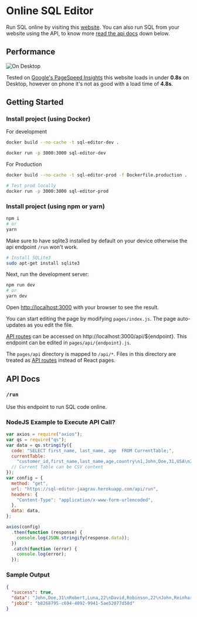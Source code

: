 # Online SQL Editor

Run SQL online by visiting this [website](https://sql-editor-jaagrav.herokuapp.com/). You can also run SQL from your website using the API, to know more [read the api docs](#api-docs) down below.

## Performance

![On Desktop](https://user-images.githubusercontent.com/52719271/172604433-dc9fb732-7030-446f-977b-ce7548e15a00.png)

Tested on [Google's PageSpeed Insights](https://pagespeed.web.dev/report?url=https%3A%2F%2Fsql-editor-jaagrav.herokuapp.com%2F&form_factor=desktop) this website loads in under **0.8s** on Desktop, however on phone it's not as good with a load time of **4.8s**.

## Getting Started

### Install project (using Docker)

For development

```bash
docker build --no-cache -t sql-editor-dev .

docker run -p 3000:3000 sql-editor-dev
```

For Production

```bash
docker build --no-cache -t sql-editor-prod -f Dockerfile.production .

# Test prod locally
docker run -p 3000:3000 sql-editor-prod
```

### Install project (using npm or yarn)

```bash
npm i
# or
yarn
```

Make sure to have sqlite3 installed by default on your device otherwise the api endpoint `/run` won't work.

```bash
# Install SQLite3
sudo apt-get install sqlite3
```

Next, run the development server:

```bash
npm run dev
# or
yarn dev
```

Open [http://localhost:3000](http://localhost:3000) with your browser to see the result.

You can start editing the page by modifying `pages/index.js`. The page auto-updates as you edit the file.

[API routes](https://nextjs.org/docs/api-routes/introduction) can be accessed on http://localhost:3000/api/${endpoint}. This endpoint can be edited in `pages/api/{endpoint}.js`.

The `pages/api` directory is mapped to `/api/*`. Files in this directory are treated as [API routes](https://nextjs.org/docs/api-routes/introduction) instead of React pages.

## API Docs

### `/run`

Use this endpoint to run SQL code online.

### NodeJS Example to Execute API Call?

```js
var axios = require("axios");
var qs = require("qs");
var data = qs.stringify({
  code: "SELECT first_name, last_name, age  FROM CurrentTable;",
  currentTable:
    "customer_id,first_name,last_name,age,country\n1,John,Doe,31,USA\n2,Robert,Luna,22,USA\n3,David,Robinson,22,UK\n4,John,Reinhardt,25,UK",
  // Current Table can be CSV content
});
var config = {
  method: "get",
  url: "https://sql-editor-jaagrav.herokuapp.com/api/run",
  headers: {
    "Content-Type": "application/x-www-form-urlencoded",
  },
  data: data,
};

axios(config)
  .then(function (response) {
    console.log(JSON.stringify(response.data));
  })
  .catch(function (error) {
    console.log(error);
  });
```

### Sample Output

```json
{
  "success": true,
  "data": "John,Doe,31\nRobert,Luna,22\nDavid,Robinson,22\nJohn,Reinhardt,25\n",
  "jobid": "b8268795-c694-4092-9941-5ae52077d58d"
}
```
